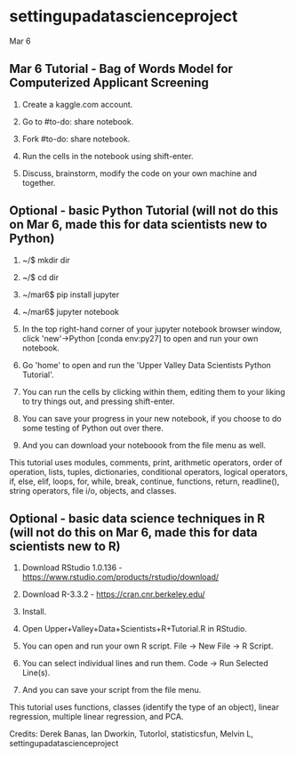 # settingupadatascienceproject
Mar 6

## Mar 6 Tutorial - Bag of Words Model for Computerized Applicant Screening 

1. Create a kaggle.com account.

2. Go to #to-do: share notebook.

3. Fork #to-do: share notebook.

4. Run the cells in the notebook using shift-enter.

5. Discuss, brainstorm, modify the code on your own machine and together.

## Optional - basic Python Tutorial (will not do this on Mar 6, made this for data scientists new to Python)

1. ~/$ mkdir dir

2. ~/$ cd dir

3. ~/mar6$ pip install jupyter

4. ~/mar6$ jupyter notebook

5. In the top right-hand corner of your jupyter notebook browser window, click 'new'->Python [conda env:py27] to open and run your own notebook.

6. Go 'home' to open and run the 'Upper Valley Data Scientists Python Tutorial'.

7. You can run the cells by clicking within them, editing them to your liking to try things out, and pressing shift-enter.

8. You can save your progress in your new notebook, if you choose to do some testing of Python out over there.

9. And you can download your noteboook from the file menu as well. 

This tutorial uses  modules, comments, print, arithmetic operators, order of operation, lists, tuples, dictionaries, conditional operators, logical operators, if, else, elif, loops, for, while, break, continue, functions, return, readline(), string operators, file i/o, objects, and classes. 

## Optional - basic data science techniques in R (will not do this on Mar 6, made this for data scientists new to R)

1. Download RStudio 1.0.136 - https://www.rstudio.com/products/rstudio/download/ 
2. Download R-3.3.2 - https://cran.cnr.berkeley.edu/ 

3. Install.

4. Open Upper+Valley+Data+Scientists+R+Tutorial.R in RStudio.

4. You can open and run your own R script. File -> New File -> R Script.

5. You can select individual lines and run them. Code -> Run Selected Line(s).

6. And you can save your script from the file menu.

This tutorial uses functions, classes (identify the type of an object), linear regression, multiple linear regression, and PCA. 

Credits: Derek Banas, Ian Dworkin, Tutorlol, statisticsfun, Melvin L, settingupadatascienceproject 
